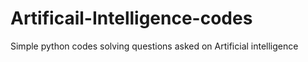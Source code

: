 # Artificail-Intelligence-codes
Simple python codes solving questions asked on Artificial intelligence

